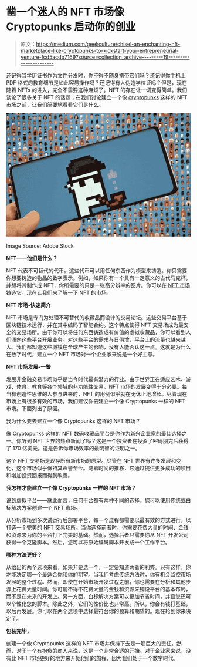 # 凿一个迷人的 NFT 市场像 Cryptopunks 启动你的创业

> 原文：<https://medium.com/geekculture/chisel-an-enchanting-nft-marketplace-like-cryptopunks-to-kickstart-your-entrepreneurial-venture-fcd5acdb7169?source=collection_archive---------19----------------------->

还记得当学历证书作为文件分发时，你不得不随身携带它们吗？还记得你手机上 PDF 格式的教育细节是如此容易操作吗？还记得有人伪造学位证吗？但是，现在随着 NFTs 的进入，完全不需要这种麻烦了。NFT 的存在让一切变得简单。我们谈论了很多关于 NFT 的话题；在我们讨论建立一个像 [cryptopunks](https://www.larvalabs.com/cryptopunks) 这样的 NFT 市场之前，让我们简要地看看它们是什么。

![](img/45877be595701736d865c321e74f8e79.png)

Image Source: Adobe Stock

**NFT——他们是什么？**

NFT 代表不可替代的代币。这些代币可以用任何东西作为模型来铸造。你只需要你想要铸造的物品的数字表示。例如，如果你有一个具有一定意义的古代马克杯，并想将其制作成 NFT，你所需要的只是一张高分辨率的图片。你可以在 [NFT 市场](https://www.fool.com/the-ascent/cryptocurrency/nft-marketplaces/)铸造它。现在让我们来了解一下 NFT 的市场。

**NFT 市场-快速简介**

NFT 市场是专门为处理不可替代的收藏品而设计的交易论坛。这些交易平台基于区块链技术运行，并在其中编码了智能合约。这个特点使得 NFT 交易场成为最安全的交易场所。由于你可以将任何东西铸造成有价值的虚拟收藏品，你可以看到人们涌向这些平台开展业务。对这些平台的需求与日俱增，平台上的流量也越来越大。我们都知道这些城镇在全球产生的影响，没有人能否认这一点。这就是为什么在数字时代，建立一个 NFT 市场对一个企业家来说是一个好主意。

**NFT 市场发展-一瞥**

发展非金融交易市场似乎是当今时代最有潜力的行业。由于世界正在适应艺术、游戏、体育、教育等各个领域的非功能性交易，NFT 市场的发展变得十分必要。每当有创造性思维的人参与进来时，NFT 的用例似乎就在无休止地增长。尽管现在市场上有很多有效的市场，我们建议你去建立一个像 Cryptopunks 一样的 NFT 市场。下面列出了原因。

我为什么要去建立一个像 Cryptopunks 这样的 NFT 市场？

像 Cryptopunks 这样的 NFT 数码收藏品平台是你作为新兴企业家的最佳选择之一。你听到 NFT 世界的热点新闻了吗？这是一个投资者在投资了密码朋克后获得了 170 亿美元。这是告诉你市场效率的最明智的证明之一。

这个 NFT 交易场是现存所有新市场的原型。尽管在 NFT 世界有许多发展和变化，这个市场似乎保持其声誉至今。随着时间的推移，它通过提供更多成功的项目和增加投资回报而得到改善。

**我怎样才能建立一个像 Cryptopunks 一样的 NFT 市场？**

说到虚拟平台——就此而言，任何平台都有两种不同的选择。您可以使用传统或白标解决方案创建一个 NFT 市场。

从分析市场到多次试运行后部署平台，每一个过程都需要以最有效的方式进行，以打造一个完美的 NFT 交易场所。当你选择前者时，你需要花费大量的时间、金钱和资源来为你的平台打下完美的基础。然而，选择后者只需要你从 NFT 开发公司获得一个克隆脚本。然后，您可以将原始编码脚本开发成一个工作平台。

**哪种方法更好？**

从给出的两个选项来看，如果非要选一个，一定要知道两者的利弊。只有这样，你才能决定哪一个最适合你和你的期望。当我们考虑传统方法时，你有机会监控市场发展的整个过程。然而，即使在开始市场开发过程之前，你也需要在分析和其他步骤上花费大量时间。你可能不得不花费大量的金钱和资源来铺设平台的基本布局，而不是在未来的开发上。另一方面，白标解决方案可以更加节省时间，并且您还可以个性化您的脚本。除此之外，它们的性价比也非常高。所以，你会有钱打基础，以后再发展。你可以在两个选项中选择最符合你的预算和期望的。现在轮到你来决定了。

**包装完毕，**

创建一个像 Cryptopunks 这样的 NFT 市场并保持下去是一项巨大的责任。然而，对于一个有抱负的商人来说，这是一个非常合适的开始。对于企业家来说，没有比 NFT 市场更好的地方来开始他们的旅程，因为我们处于一个数字时代。